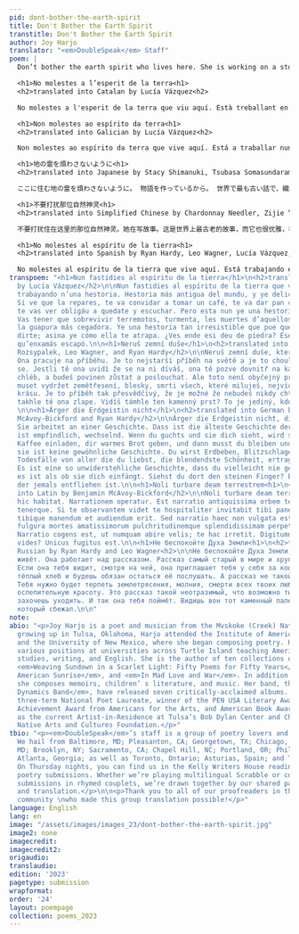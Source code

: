 ```yaml
---
pid: dont-bother-the-earth-spirit
title: Don't Bother the Earth Spirit
transtitle: Don't Bother the Earth Spirit
author: Joy Harjo
translator: "<em>DoubleSpeak</em> Staff"
poem: |
  Don’t bother the earth spirit who lives here. She is working on a story. It is the oldest story in the world and it is delicate, changing. If she sees you watching she will invite you in for coffee, give you warm bread, and you will be obligated to stay and listen. But this is no ordinary story. You will have to endure earthquakes, lightning, the deaths of all those you love, the most blinding beauty. It’s a story so compelling you may never want to leave; this is how she traps you. See that stone finger over there? That is the only one who ever escaped.

  <h1>No molestes a l’esperit de la terra<h1>
  <h2>translated into Catalan by Lucía Vázquez<h2>

  No molestes a l'esperit de la terra que viu aquí. Està treballant en una història. És la història més antiga del món, i és delicada, canviant. Si veu que l'observes, et convidarà a prendre un cafè, et donarà pa calent, i et veuràs estaràs obligat a quedar-te i escoltar. Però aquesta no és una història ordinària. Hauràs de sobreviure terratrèmols, llamps, les morts d'aquells als quals amaga, la bellesa més cegadora. És una història tan irresistible que pot que mai vulguis marxar; així és com ella t'atrapa. Veus aquí aquest dit de pedra? Aquest és l'únic que mai ha escapat.

  <h1>Non molestes ao espírito da terra<h1>
  <h2>translated into Galician by Lucía Vázquez<h2>

  Non molestes ao espírito da terra que vive aquí. Está a traballar nunha historia. É a historia máis antiga do mundo, e é delicada, cambiante. Se ve que a observas, convidarache a tomar un café, darache pan quente, e verasche estarás obrigado a quedarche e escoitar. Pero esta non é unha historia ordinaria. Terás que sobrevivir terremotos, lóstregos, as mortes daqueles aos que amas, a beleza máis cegadora. É unha historia tan irresistible que poida que nunca queiras marcharche; así é como ela che atrapa. Ves aí ese dedo de pedra? Ese é o único que xamais escapou.

  <h1>地の霊を煩わさないように<h1>
  <h2>translated into Japanese by Stacy Shimanuki, Tsubasa Somasundaram Inada, and Chardonnay Needler<h2>

  ここに住む地の霊を煩わさないように。 物語を作っているから。 世界で最も古い話で、繊細で、いつも変わっている。 彼女と目が会ったら、家の中に誘われて、コーヒーと温かいパンを出してもらって、そこで彼女の話を聞かないといけなくなる。 でも、普通の話じゃない。 地震や雷、愛するすべての人が死ぬという、目をくらますような美しさに耐えなければならない。 話に魅了されて、一生帰りたくなくなるかも、彼女はそうやって罠をかける。 あそこの石になった指が見える？ここを抜け出せたのは、あいつだけなんだよ。

  <h1>不要打扰那位自然神灵<h1>
  <h2>translated into Simplified Chinese by Chardonnay Needler, Zijie “Harry” Zhu, Hannah Zhao, and Katherine Rozsypalek<h2>

  不要打扰住在这里的那位自然神灵。她在写故事。这是世界上最古老的故事，而它也很优雅，在改变。如果她看着你看着她，她会请你进入喝咖啡，给你吃温热面包，然后你有义务留下来倾听。但是这并不是平凡的故事。你需要忍地震，闪电，亲人的死亡，最刺眼的壮丽。这故事如此引人，甚至你可能永远离不开；这就是她困住你的方法。你看见那边那支石头的手指了吗？这是唯逃脱过的人。

  <h1>No molestes al espíritu de la tierra<h1>
  <h2>translated into Spanish by Ryan Hardy, Leo Wagner, Lucía Vázquez, Alison Yau, and Andrea Conde<h2>

  No molestes al espíritu de la tierra que vive aquí. Está trabajando en una historia. La historia más antigua del mundo, delicada, cambiante. Si ve que la observas, te invitará a tomar un café, te dará pan caliente, y te verás obligado a quedarte y escuchar. Pero esta no es una historia ordinaria. Tendrás que sobrevivir terremotos, relámpagos, las muertes de aquellos a los que amas, la belleza más cegadora. Es una historia tan irresistible que puede que nunca quieras marcharte; así es cómo ella te atrapa. ¿Ves ahí ese dedo de piedra? Ese es el único que jamás ha escapado.
transpoem: "<h1>Nun fastidies al espíritu de la tierra</h1>\n<h2>translated into Asturian
  by Lucía Vázquez</h2>\n\nNun fastidies al espíritu de la tierra que vive equí. Ta
  trabayando n’una hestoria. Hestoria más antigua del mundu, y ye delicada, cambiante.
  Si ve que la repares, te va convidar a tomar un café, te va dar pan caliente, y
  te vas ver obligáu a quedate y escuchar. Pero esta nun ye una hestoria ordinaria.
  Vas tener que sobrevivir terremotos, turmenta, les muertes d’aquellos a los qu’ames,
  la guapura más cegadora. Ye una hestoria tan irresistible que pue que nunca quieras
  dirte; asina ye cómo ella te atrapa. ¿Ves ende esi deu de piedra? Ese ye l’únicu
  qu’enxamás escapó.\n\n<h1>Neruš zemní duše</h1>\n<h2>translated into Czech by Katherine
  Rozsypalek, Leo Wagner, and Ryan Hardy</h2>\n\nNeruš zemní duše, které zde bydlí.
  Ona pracuje na příběhu. Je to nejstarší příběh na světě a je to choulostivé, měnící
  se. Jestli tě ona uvidí že se na ni díváš, ona tě pozve dovnitř na kávu, dá ti teplý
  chléb, a budeš povinen zůstat a poslouchat. Ale toto není obyčejný příběh. Budeš
  muset vydržet zemětřesení, blesky, smrti všech, které miluješ, nejvíc oslepující
  krásu. Je to příběh tak přesvědčivý, že je možné že nebudeš nikdy chtít odejít;
  takhle tě ona zlape. Vidíš támhle ten kamenný prst? To je jediný, kdo kdy vyvázl.
  \n\n<h1>Ärger die Erdgeistin nicht</h1>\n<h2>translated into German by Benjamin
  McAvoy-Bickford and Ryan Hardy</h2>\n\nÄrger die Erdgeistin nicht, die hier wohnt.
  Sie arbeitet an einer Geschichte. Dass ist die älteste Geschichte der Welt und sie
  ist empfindlich, wechselnd. Wenn du guchts und sie dich sieht, wird sie dich für
  Kaffee einladen, dir warmes Brot geben, und dann musst du bleiben und anhören. Aber
  sie ist keine gewöhnliche Geschichte. Du wirst Erdbeben, Blitzschlagen, und die
  Todesfälle von aller die du liebst, die blendendste Schönheit, ertragen müssen.
  Es ist eine so unwiderstehliche Geschichte, dass du vielleicht nie gehen willst;
  es ist als ob sie dich einfängt. Siehst du dort den steinen Finger? Er ist der einzige,
  der jemals entfliehen ist.\n\n<h1>Noli turbare deam terrestrem<h1>\n<h2>translated
  into Latin by Benjamin McAvoy-Bickford</h2>\n\nNoli turbare deam terrestrem qui
  hic habitat. Narrationem operatur. Est narratio antiquissima orbem terrarum et commutans
  tenerque. Si te observantem videt te hospitaliter invitabit tibi panem caldum dabit
  tibique manendum et audiendum erit. Sed narratio haec non vulgata est. Tibi terraemotus
  fulgura mortes amatissimorum pulchritudinemque splendidissimam perpeti necesse erit.
  Narratio cogens est, ut numquam abire velis; te hac irretit. Digitumne illum lapidis
  vides? Unicus fugitus est.\n\n<h1>Не беспокойте Духа Земли<h1>\n<h2>translated into
  Russian by Ryan Hardy and Leo Wagner<h2>\n\nНе беспокойте Духа Земли, которая здесь
  живёт. Она работает над рассказом. Рассказ самый старый в мире и хрупкий, меняющийся.
  Если она тебя видит, смотря на ней, она приглашает тебя у себя за кофе, даёт тебя
  тёплый хлеб и будешь обязан остаться её послушать. А рассказ не такой необычный.
  Тебя нужно будет терпеть землетрясения, молния, смерти всех твоих любимых, самую
  ослепительную красоту. Это рассказ такой неотразимый, что возможно ты никогда не
  захочешь уходить. И так она тебя поймёт. Видишь вон тот каменный палец? Он единственный,
  который сбежал.\n\n"
note: 
abio: "<p>Joy Harjo is a poet and musician from the Mvskoke (Creek) Nation. After
  growing up in Tulsa, Oklahoma, Harjo attended the Institute of American Indian Arts
  and the University of New Mexico, where she began composing poetry. Harjo has held
  various positions at universities across Turtle Island teaching American Indian
  studies, writing, and English. She is the author of ten collections of poetry, including
  <em>Weaving Sundown in a Scarlet Light: Fifty Poems for Fifty Years</em>, <em>An
  American Sunrise</em>, and <em>In Mad Love and War</em>. In addition to poetry,
  she composes memoirs, children’ s literature, and music. Her band, the <em>Arrow
  Dynamics Band</em>, have released seven critically-acclaimed albums. Harjo is a
  three-term National Poet Laureate, winner of the PEN USA Literary Award, Lifetime
  Achievement Award from Americans for the Arts, and American Book Award, and sits
  as the current Artist-in-Residence at Tulsa’s Bob Dylan Center and Chair of the
  Native Arts and Cultures Foundation.</p>"
tbio: "<p><em>DoubleSpeak</em>’s staff is a group of poetry lovers and language aficionados.
  We hail from Baltimore, MD; Pleasanton, CA; Georgetown, TX; Chicago, IL; Rockville,
  MD; Brooklyn, NY; Sacramento, CA; Chapel Hill, NC; Portland, OR; Philadelphia, PA;
  Atlanta, Georgia; as well as Toronto, Ontario; Asturias, Spain; and Tokyo, Japan.
  On Thursday nights, you can find us in the Kelly Writers House reading through beautiful
  poetry submissions. Whether we’re playing multilingual Scrabble or commenting on
  submissions in rhymed couplets, we’re drawn together by our shared passion for language
  and translation.</p>\n\n<p>Thank you to all of our proofreaders in the DoubleSpeak
  community \nwho made this group translation possible!</p>"
language: English
lang: en
image: "/assets/images/images_23/dont-bother-the-earth-spirit.jpg"
image2: none
imagecredit: 
imagecredit2: 
origaudio: 
translaudio: 
edition: '2023'
pagetype: submission
wrapformat: 
order: '24'
layout: poempage
collection: poems_2023
---
```

